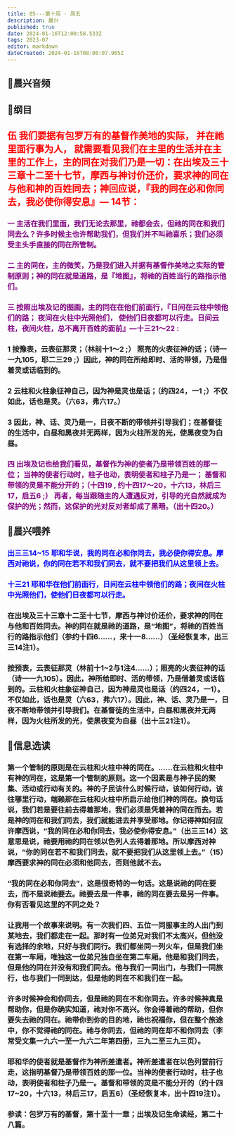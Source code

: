 ```yaml
---
title: 05---第十周 · 周五
description: 晨兴
published: true
date: 2024-01-16T12:00:58.533Z
tags: 2023-07
editor: markdown
dateCreated: 2024-01-16T08:00:07.965Z
---
```


## 🎵晨兴音频

## 📖纲目

## <font color=red>伍 我们要据有包罗万有的基督作美地的实际， 并在祂里面行事为人， 就需要看见我们在主里的生活并在主里的工作上，主的同在对我们乃是一切：在出埃及三十三章十二至十七节，摩西与神讨价还价，要求神的同在与他和神的百姓同去；神回应说，『我的同在必和你同去，我必使你得安息』— 14节：</font>

### <font color=purple> 一 主活在我们里面，我们无论去那里，祂都会去，但祂的同在和我们同去么？许多时候主也许帮助我们，但我们并不叫祂喜乐；我们必须受主头手直接的同在所管制。</font>

### <font color=purple> 二 主的同在，主的微笑，乃是我们进入并据有基督作美地之实际的管制原则；神的同在就是道路，是『地图』，将祂的百姓当行的路指示他们。</font>

### <font color=purple> 三 按照出埃及记的图画，主的同在在他们前面行，『日间在云柱中领他们的路； 夜间在火柱中光照他们， 使他们日夜都可以行走。日间云柱，夜间火柱，总不离开百姓的面前』—十三21～22 :</font>

### 1 按豫表，云表征那灵；（林前十1～2 ;） 照亮的火表征神的话；（诗一一九105，耶二三29 ;）因此，神的同在所给即时、活的带领，乃是借着灵或话临到的。

### 2 云柱和火柱象征神自己，因为神是灵也是话；（约四24，一1 ;）不仅如此，话也是灵。（六63，弗六17。）

### 3 因此，神、话、灵乃是一，日夜不断的带领并引导我们；在基督徒的生活中，白昼和黑夜并无两样，因为火柱所发的光，使黑夜变为白昼。

### <font color=purple> 四 出埃及记也给我们看见，基督作为神的使者乃是带领百姓的那一位； 当神的使者行动时，柱子也动，表明使者和柱子乃是一； 基督和带领的灵是不能分开的；（十四19 , 约十四17～20，十六13，林后三17，启五6 ;） 再者，每当跟随主的人遭遇反对，引导的光自然就成为保护的光；然而，这保护的光对反对者却成了黑暗。（出十四20。）</font>

## 📖晨兴喂养

### <font color=blue>出三三14~15    耶和华说，我的同在必和你同去，我必使你得安息。摩西对祂说，你的同在若不和我们同去，就不要把我们从这里领上去。</font>

### <font color=blue>十三21    耶和华在他们前面行，日间在云柱中领他们的路；夜间在火柱中光照他们，使他们日夜都可以行走。</font>

### 在出埃及三十三章十二至十七节，摩西与神讨价还价，要求神的同在与他和百姓同去。神的同在就是祂的道路，是“地图”，将祂的百姓当行的路指示他们（参约十四6……，来十一8……）（圣经恢复本，出三三14注1）。

### 按预表，云表征那灵（林前十1~2与1注4……）；照亮的火表征神的话（诗一一九105）。因此，神所给即时、活的带领，乃是借着灵或话临到的。云柱和火柱象征神自己，因为神是灵也是话（约四24，一1）。不仅如此，话也是灵（六63，弗六17）。因此，神、话、灵乃是一，日夜不断地带领并引导我们。在基督徒的生活中，白昼和黑夜并无两样，因为火柱所发的光，使黑夜变为白昼（出十三21注1）。

## 📖信息选读

### 第一个管制的原则是在云柱和火柱中神的同在。……在云柱和火柱中有神的同在，这是第一个管制的原则。这一个因素是与神子民的聚集、活动或行动有关的。神的子民该什么时候行动，该如何行动，该往哪里行动，端赖那在云柱和火柱中所启示给他们神的同在。换句话说，我们若是要往前去得着那地，我们必须是凭着神的同在而去。若是神的同在和我们同去，我们就能进去并享受那地。你记得神如何应许摩西说，“我的同在必和你同去，我必使你得安息。”（出三三14）这意思是说，祂要用祂的同在领以色列人去得着那地。所以摩西对神说，“你的同在若不和我们同去，就不要把我们从这里领上去。”（15）摩西要求神的同在必须和他同去，否则他就不去。

### “我的同在必和你同去”，这是很奇特的一句话。这是说祂的同在要去，而不是说祂要去。祂要去是一件事，祂的同在要去是另一件事。你有否看见这里的不同之处？

### 让我用一个故事来说明。有一次我们四、五位一同服事主的人出门到某地去，我们都走在一起。那时有一位弟兄对我们不太高兴，但他没有选择的余地，只好与我们同行。我们都坐同一列火车，但是我们坐在第一车厢，唯独这一位弟兄独自坐在第二车厢。他是和我们同去，但是他的同在并没有和我们同去。他与我们一同出门，与我们一同旅行，也与我们一同到达，但是他的同在不和我们在一起。

### 许多时候神会和你同去，但是祂的同在不和你同去。许多时候神真是帮助你，但是你确实知道，祂对你不高兴。你会得着祂的帮助，但你要失去祂的同在。祂带你到你的目的地，祂也祝福你，但在整个旅途中，你不觉得祂的同在。祂与你同去，但祂的同在却不和你同去（李常受文集一九六一至一九六二年第四册，三九二至三九三页）。

### 耶和华的使者就是基督作为神所差遣者。神所差遣者在以色列营前行走，这指明基督乃是带领百姓的那一位。当神的使者行动时，柱子也动，表明使者和柱子乃是一。基督和带领的灵是不能分开的（约十四17~20，十六13，林后三17，启五6）（圣经恢复本，出十四19注1）。

### 参读：包罗万有的基督，第十至十一章；出埃及记生命读经，第二十八篇。
<!-- Google tag (gtag.js) -->
<script async src="https://www.googletagmanager.com/gtag/js?id=G-1P8709Z16T"></script>
<script>
  window.dataLayer = window.dataLayer || [];
  function gtag(){dataLayer.push(arguments);}
  gtag('js', new Date());

  gtag('config', 'G-1P8709Z16T');
</script>